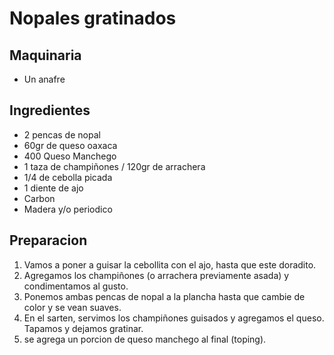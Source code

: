 # Nopales gratinados

## Maquinaria
* Un anafre

## Ingredientes
* 2 pencas de nopal
* 60gr de queso oaxaca
* 400 Queso Manchego
* 1 taza de champiñones / 120gr de arrachera
* 1/4 de cebolla picada
* 1 diente de ajo
* Carbon
* Madera y/o periodico

## Preparacion

1. Vamos a poner a guisar la cebollita con el ajo, hasta que este doradito.
2. Agregamos los champiñones (o arrachera previamente asada) y condimentamos al gusto.
3. Ponemos ambas pencas de nopal a la plancha hasta que cambie de color y se vean suaves.
4. En el sarten, servimos los champiñones guisados y agregamos el queso. Tapamos y dejamos gratinar.
5. se agrega un porcion de queso manchego al final (toping).
